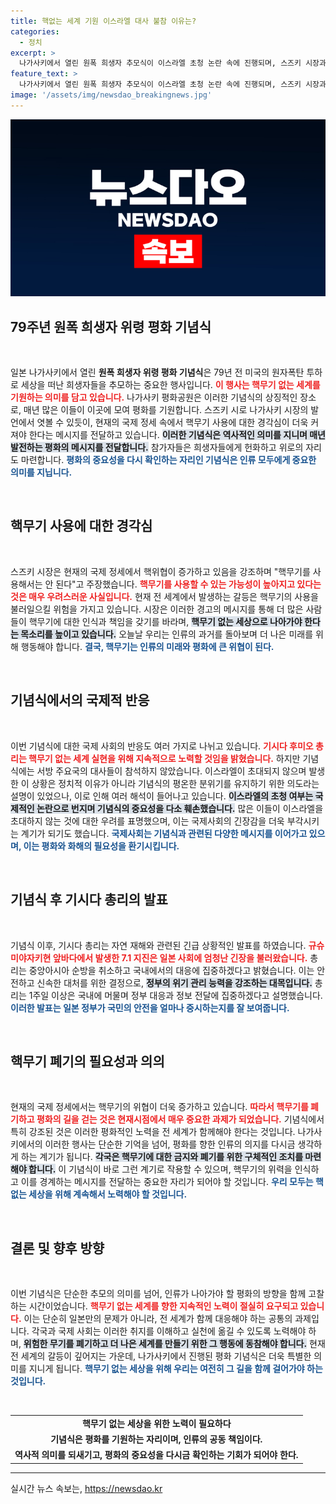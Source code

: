 ```yaml
---
title: 핵없는 세계 기원 이스라엘 대사 불참 이유는?
categories:
  - 정치
excerpt: >
  나가사키에서 열린 원폭 희생자 추모식이 이스라엘 초청 논란 속에 진행되며, 스즈키 시장과 기시다 총리가 핵무기 없는 세계를 위해 목소리를 높였습니다. 정치적 이유가 아닌 행사 분위기를 고려한 결정이라는데, 국제 사회의 반응은 어찌될까요?
feature_text: >
  나가사키에서 열린 원폭 희생자 추모식이 이스라엘 초청 논란 속에 진행되며, 스즈키 시장과 기시다 총리가 핵무기 없는 세계를 위해 목소리를 높였습니다. 정치적 이유가 아닌 행사 분위기를 고려한 결정이라는데, 국제 사회의 반응은 어찌될까요?
image: '/assets/img/newsdao_breakingnews.jpg'
---
```


<p><img src="/assets/img/newsdao_breakingnews.jpg" alt="ontimetimes 속보" /></p>

<h2 data-ke-size="size26">79주년 원폭 희생자 위령 평화 기념식</h2>

<p data-ke-size="size16">&nbsp;</p>  

<p>일본 나가사키에서 열린 <strong>원폭 희생자 위령 평화 기념식</strong>은 79년 전 미국의 원자폭탄 투하로 세상을 떠난 희생자들을 추모하는 중요한 행사입니다. <b><span style="color: #ee2323;">이 행사는 핵무기 없는 세계를 기원하는 의미를 담고 있습니다.</span></b> 나가사키 평화공원은 이러한 기념식의 상징적인 장소로, 매년 많은 이들이 이곳에 모여 평화를 기원합니다. 스즈키 시로 나가사키 시장의 발언에서 엿볼 수 있듯이, 현재의 국제 정세 속에서 핵무기 사용에 대한 경각심이 더욱 커져야 한다는 메시지를 전달하고 있습니다. <b><span style="background-color: #21538527;">이러한 기념식은 역사적인 의미를 지니며 매년 발전하는 평화의 메시지를 전달합니다.</span></b> 참가자들은 희생자들에게 헌화하고 위로의 자리도 마련합니다. <b><span style="color: #1a5490;">평화의 중요성을 다시 확인하는 자리인 기념식은 인류 모두에게 중요한 의미를 지닙니다.</span></b></p>

<p data-ke-size="size16">&nbsp;</p>  

<h2 data-ke-size="size26">핵무기 사용에 대한 경각심</h2>

<p data-ke-size="size16">&nbsp;</p>  

<p>스즈키 시장은 현재의 국제 정세에서 핵위협이 증가하고 있음을 강조하며 "핵무기를 사용해서는 안 된다"고 주장했습니다. <b><span style="color: #ee2323;">핵무기를 사용할 수 있는 가능성이 높아지고 있다는 것은 매우 우려스러운 사실입니다.</span></b> 현재 전 세계에서 발생하는 갈등은 핵무기의 사용을 불러일으킬 위험을 가지고 있습니다. 시장은 이러한 경고의 메시지를 통해 더 많은 사람들이 핵무기에 대한 인식과 책임을 갖기를 바라며, <b><span style="background-color: #21538527;">핵무기 없는 세상으로 나아가야 한다는 목소리를 높이고 있습니다.</span></b> 오늘날 우리는 인류의 과거를 돌아보며 더 나은 미래를 위해 행동해야 합니다. <b><span style="color: #1a5490;">결국, 핵무기는 인류의 미래와 평화에 큰 위협이 된다.</span></b></p>

<p data-ke-size="size16">&nbsp;</p>  

<h2 data-ke-size="size26">기념식에서의 국제적 반응</h2>

<p data-ke-size="size16">&nbsp;</p>  

<p>이번 기념식에 대한 국제 사회의 반응도 여러 가지로 나뉘고 있습니다. <b><span style="color: #ee2323;">기시다 후미오 총리는 핵무기 없는 세계 실현을 위해 지속적으로 노력할 것임을 밝혔습니다.</span></b> 하지만 기념식에는 서방 주요국의 대사들이 참석하지 않았습니다. 이스라엘이 초대되지 않으며 발생한 이 상황은 정치적 이유가 아니라 기념식의 평온한 분위기를 유지하기 위한 의도라는 설명이 있었으나, 이로 인해 여러 해석이 들어나고 있습니다. <b><span style="background-color: #21538527;">이스라엘의 초청 여부는 국제적인 논란으로 번지며 기념식의 중요성을 다소 훼손했습니다.</span></b> 많은 이들이 이스라엘을 초대하지 않는 것에 대한 우려를 표명했으며, 이는 국제사회의 긴장감을 더욱 부각시키는 계기가 되기도 했습니다. <b><span style="color: #1a5490;">국제사회는 기념식과 관련된 다양한 메시지를 이어가고 있으며, 이는 평화와 화해의 필요성을 환기시킵니다.</span></b></p>

<p data-ke-size="size16">&nbsp;</p>  

<h2 data-ke-size="size26">기념식 후 기시다 총리의 발표</h2>  

<p data-ke-size="size16">&nbsp;</p>  

<p>기념식 이후, 기시다 총리는 자연 재해와 관련된 긴급 상황적인 발표를 하였습니다. <b><span style="color: #ee2323;">규슈 미야자키현 앞바다에서 발생한 7.1 지진은 일본 사회에 엄청난 긴장을 불러왔습니다.</span></b> 총리는 중앙아시아 순방을 취소하고 국내에서의 대응에 집중하겠다고 밝혔습니다. 이는 안전하고 신속한 대처를 위한 결정으로, <b><span style="background-color: #21538527;">정부의 위기 관리 능력을 강조하는 대목입니다.</span></b> 총리는 1주일 이상은 국내에 머물며 정부 대응과 정보 전달에 집중하겠다고 설명했습니다. <b><span style="color: #1a5490;">이러한 발표는 일본 정부가 국민의 안전을 얼마나 중시하는지를 잘 보여줍니다.</span></b></p>

<p data-ke-size="size16">&nbsp;</p>  

<h2 data-ke-size="size26">핵무기 폐기의 필요성과 의의</h2>  

<p data-ke-size="size16">&nbsp;</p>  

<p>현재의 국제 정세에서는 핵무기의 위협이 더욱 증가하고 있습니다. <b><span style="color: #ee2323;">따라서 핵무기를 폐기하고 평화의 길을 걷는 것은 현재시점에서 매우 중요한 과제가 되었습니다.</span></b> 기념식에서 특히 강조된 것은 이러한 평화적인 노력을 전 세계가 함께해야 한다는 것입니다. 나가사키에서의 이러한 행사는 단순한 기억을 넘어, 평화를 향한 인류의 의지를 다시금 생각하게 하는 계기가 됩니다. <b><span style="background-color: #21538527;">각국은 핵무기에 대한 금지와 폐기를 위한 구체적인 조치를 마련해야 합니다.</span></b> 이 기념식이 바로 그런 계기로 작용할 수 있으며, 핵무기의 위력을 인식하고 이를 경계하는 메시지를 전달하는 중요한 자리가 되어야 할 것입니다. <b><span style="color: #1a5490;">우리 모두는 핵없는 세상을 위해 계속해서 노력해야 할 것입니다.</span></b></p>

<p data-ke-size="size16">&nbsp;</p>  

<h2 data-ke-size="size26">결론 및 향후 방향</h2>  

<p data-ke-size="size16">&nbsp;</p>  

<p>이번 기념식은 단순한 추모의 의미를 넘어, 인류가 나아가야 할 평화의 방향을 함께 고찰하는 시간이었습니다. <b><span style="color: #ee2323;">핵무기 없는 세계를 향한 지속적인 노력이 절실히 요구되고 있습니다.</span></b> 이는 단순히 일본만의 문제가 아니라, 전 세계가 함께 대응해야 하는 공통의 과제입니다. 각국과 국제 사회는 이러한 취지를 이해하고 실천에 옮길 수 있도록 노력해야 하며, <b><span style="background-color: #21538527;">위험한 무기를 폐기하고 더 나은 세계를 만들기 위한 그 행동에 동참해야 합니다.</span></b> 현재 전 세계의 갈등이 깊어지는 가운데, 나가사키에서 진행된 평화 기념식은 더욱 특별한 의미를 지니게 됩니다. <b><span style="color: #1a5490;">핵무기 없는 세상을 위해 우리는 여전히 그 길을 함께 걸어가야 하는 것입니다.</span></b></p>

<p data-ke-size="size16">&nbsp;</p>  

<table style="width: 100%; height: auto;">
  <tr>
    <td style="text-align: center; height: 17px;"><b>핵무기 없는 세상을 위한 노력이 필요하다</b></td>
  </tr>
  <tr>
    <td style="text-align: center; height: 17px;"><b>기념식은 평화를 기원하는 자리이며, 인류의 공동 책임이다.</b></td>
  </tr>
  <tr>
    <td style="text-align: center; height: 17px;"><b>역사적 의미를 되새기고, 평화의 중요성을 다시금 확인하는 기회가 되어야 한다.</b></td>
  </tr>
</table>

<hr>
실시간 뉴스 속보는, <a href="https://newsdao.kr" rel="dofollow">https://newsdao.kr</a>


